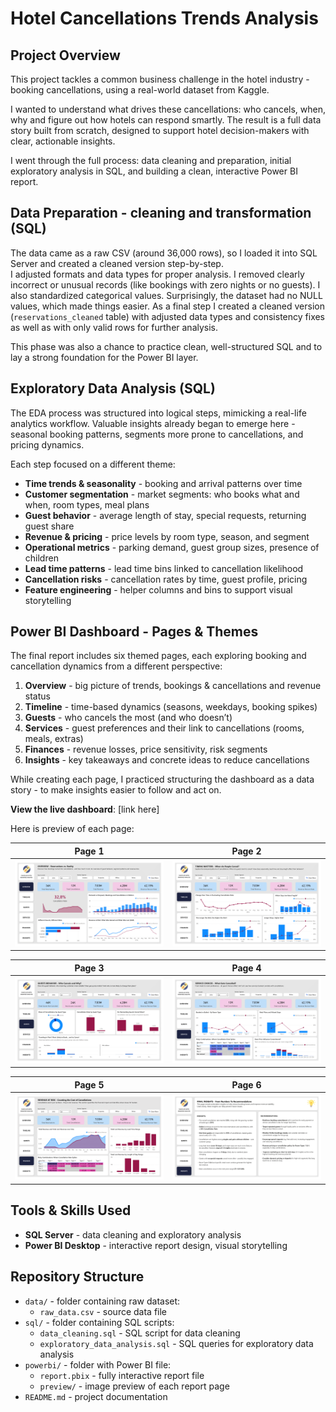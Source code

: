 # Hotel Cancellations Trends Analysis

## Project Overview  
This project tackles a common business challenge in the hotel industry - booking cancellations, using a real-world dataset from Kaggle. 

I wanted to understand what drives these cancellations: who cancels, when, why and figure out how hotels can respond smartly. The result is a full data story built from scratch, designed to support hotel decision-makers with clear, actionable insights.

I went through the full process: data cleaning and preparation, initial exploratory analysis in SQL, and building a clean, interactive Power BI report.

## Data Preparation - cleaning and transformation (SQL)  

The data came as a raw CSV (around 36,000 rows), so I loaded it into SQL Server and created a cleaned version step-by-step.  
I adjusted formats and data types for proper analysis. I removed clearly incorrect or unusual records (like bookings with zero nights or no guests). I also standardized categorical values. Surprisingly, the dataset had no NULL values, which made things easier. As a final step I created a cleaned version (`reservations_cleaned` table) with adjusted data types and consistency fixes as well as with only valid rows for further analysis.

This phase was also a chance to practice clean, well-structured SQL and to lay a strong foundation for the Power BI layer.

## Exploratory Data Analysis (SQL)  
The EDA process was structured into logical steps, mimicking a real-life analytics workflow. Valuable insights already began to emerge here - seasonal booking patterns, segments more prone to cancellations, and pricing dynamics.

Each step focused on a different theme:

- **Time trends & seasonality** - booking and arrival patterns over time  
- **Customer segmentation** - market segments: who books what and when, room types, meal plans  
- **Guest behavior** - average length of stay, special requests, returning guest share  
- **Revenue & pricing** - price levels by room type, season, and segment  
- **Operational metrics** - parking demand, guest group sizes, presence of children  
- **Lead time patterns** - lead time bins linked to cancellation likelihood  
- **Cancellation risks** - cancellation rates by time, guest profile, pricing  
- **Feature engineering** - helper columns and bins to support visual storytelling  

## Power BI Dashboard - Pages & Themes  
The final report includes six themed pages, each exploring booking and cancellation dynamics from a different perspective:

1. **Overview** - big picture of trends, bookings & cancellations and revenue status  
2. **Timeline** - time-based dynamics (seasons, weekdays, booking spikes) 
3. **Guests** - who cancels the most (and who doesn’t) 
4. **Services** - guest preferences and their link to cancellations (rooms, meals, extras)  
5. **Finances** - revenue losses, price sensitivity, risk segments
6. **Insights** - key takeaways and concrete ideas to reduce cancellations

While creating each page, I practiced structuring the dashboard as a data story - to make insights easier to follow and act on.

**View the live dashboard**: [link here]

Here is preview of each page:

| Page 1 | Page 2 |
|--------|--------|
| ![Page 1](powerbi/preview/report-1.png) | ![Page 2](powerbi/preview/report-2.png) |

| Page 3 | Page 4 |
|--------|--------|
| ![Page 3](powerbi/preview/report-3.png) | ![Page 4](powerbi/preview/report-4.png) |

| Page 5 | Page 6 |
|--------|--------|
| ![Page 5](powerbi/preview/report-5.png) | ![Page 6](powerbi/preview/report-6.png) |

## Tools & Skills Used  
- **SQL Server** - data cleaning and exploratory analysis  
- **Power BI Desktop** - interactive report design, visual storytelling  

## Repository Structure
- `data/` - folder containing raw dataset:
  - `raw_data.csv` - source data file
- `sql/` - folder containing SQL scripts:
  - `data_cleaning.sql` - SQL script for data cleaning
  - `exploratory_data_analysis.sql` - SQL queries for exploratory data analysis
- `powerbi/` - folder with Power BI file:
  - `report.pbix` - fully interactive report file
  - `preview/` - image preview of each report page
- `README.md` - project documentation

